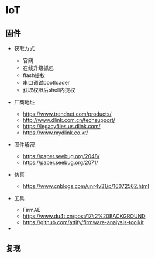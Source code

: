 # IoT

## 固件

+ 获取方式

  + 官网
  + 在线升级抓包
  + flash提权
  + 串口调试bootloader
  + 获取权限后shell内提权
+ 厂商地址

  + https://www.trendnet.com/products/
  + http://www.dlink.com.cn/techsupport/
  + https://legacyfiles.us.dlink.com/
  + https://www.mydlink.co.kr/
+ 固件解密

  + https://paper.seebug.org/2048/
  + https://paper.seebug.org/2071/
+ 仿真

  + https://www.cnblogs.com/unr4v31/p/16072562.html
+ 工具

  + FirmAE
  + https://www.du4t.cn/post/17#2%20BACKGROUND
  + https://github.com/attify/firmware-analysis-toolkit
+ 

## 复现
